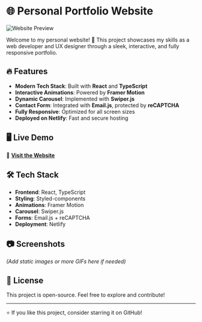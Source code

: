 # 🌐 Personal Portfolio Website  

![Website Preview](your-gif-url.gif)  

Welcome to my personal website! 🚀 This project showcases my skills as a web developer and UX designer through a sleek, interactive, and fully responsive portfolio.  

## 🔥 Features  
- **Modern Tech Stack**: Built with **React** and **TypeScript**  
- **Interactive Animations**: Powered by **Framer Motion**  
- **Dynamic Carousel**: Implemented with **Swiper.js**  
- **Contact Form**: Integrated with **Email.js**, protected by **reCAPTCHA**  
- **Fully Responsive**: Optimized for all screen sizes  
- **Deployed on Netlify**: Fast and secure hosting  

## 🖥️ Live Demo  
🔗 **[Visit the Website](https://gita-faiman.netlify.app/)**  

## 🛠️ Tech Stack  
- **Frontend**: React, TypeScript  
- **Styling**: Styled-components  
- **Animations**: Framer Motion  
- **Carousel**: Swiper.js  
- **Forms**: Email.js + reCAPTCHA  
- **Deployment**: Netlify  

## 📷 Screenshots  
_(Add static images or more GIFs here if needed)_  

## 📜 License  
This project is open-source. Feel free to explore and contribute!  

---

⭐️ If you like this project, consider starring it on GitHub!  
